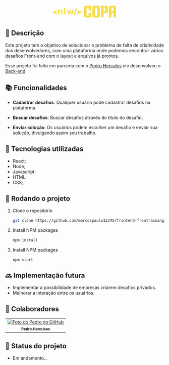 <h1 align="center"><img src="web/src/assets/logo.svg" width="200"/></h1>



## 📝 Descrição
Este projeto tem o objetivo de solucionar o problema de falta de criatividade dos desenvolvedores, com uma plataforma onde podemos encontrar vários desafios Front-end com o layout e arquivos já prontos. 

Esse projeto foi feito em parceria com o <a href="https://github.com/PedroHercules">Pedro Hercules</a> ele desenvolveu o <a href="https://github.com/PedroHercules/backend-frontraining">Back-end</a>

## 📚 Funcionalidades
* <b>Cadastrar desafios</b>: Qualquer usuário pode cadastrar desafios na plataforma.

* <b>Buscar desafios</b>: Buscar desafios através do título do desafio.

* <b>Enviar solução</b>: Os usuários podem escolher um desafio e enviar sua solução, divulgando assim seu trabalho.

## 🔧 Tecnologias utilizadas
* React;
* Node;
* Javascript;
* HTML;
* CSS;

## 🚀 Rodando o projeto


1. Clone o repositório
   ```sh
   git clone https://github.com/marcospaulo12345/frontend-frontraining
   ```
2. Install NPM packages
   ```sh
   npm install
   ```

2. Install NPM packages
   ```sh
   npm start
   ```

## 🔜 Implementação futura
* Implementar a possibilidade de empresas criarem desafios privados.
* Melhorar a interação entre os usuários.

## 🤝 Colaboradores
<table>
  <tr>
    <td align="center">
      <a href="https://github.com/PedroHercules">
        <img src="https://avatars.githubusercontent.com/u/38766686?v=4" width="100px;" alt="Foto do Pedro no GitHub"/><br>
        <sub>
          <b>Pedro Hercukes</b>
        </sub>
      </a>
    </td>
  </tr>
</table>

## 🎯 Status do projeto

* Em andamento...
